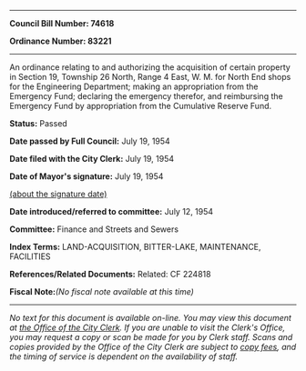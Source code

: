 

********

**Council Bill Number: 74618**
   
**Ordinance Number: 83221**
********

 An ordinance relating to and authorizing the acquisition of certain property in Section 19, Township 26 North, Range 4 East, W. M. for North End shops for the Engineering Department; making an appropriation from the Emergency Fund; declaring the emergency therefor, and reimbursing the Emergency Fund by appropriation from the Cumulative Reserve Fund.

**Status:** Passed
   
**Date passed by Full Council:** July 19, 1954
   
**Date filed with the City Clerk:** July 19, 1954
   
**Date of Mayor's signature:** July 19, 1954
   
[(about the signature date)](/~public/approvaldate.htm)
   
   
   
**Date introduced/referred to committee:** July 12, 1954
   
**Committee:** Finance and Streets and Sewers
   
   
**Index Terms:** LAND-ACQUISITION, BITTER-LAKE, MAINTENANCE, FACILITIES

**References/Related Documents:** Related: CF 224818

**Fiscal Note:**_(No fiscal note available at this time)_
********

_No text for this document is available on-line. You may view this document at [the Office of the City Clerk](http://www.seattle.gov/leg/clerk/contactUs.htm). If you are unable to visit the Clerk's Office, you may request a copy or scan be made for you by Clerk staff. Scans and copies provided by the Office of the City Clerk are subject to [copy fees](http://clerk.seattle.gov/~public/clerkfees.htm), and the timing of service is dependent on the availability of staff._

